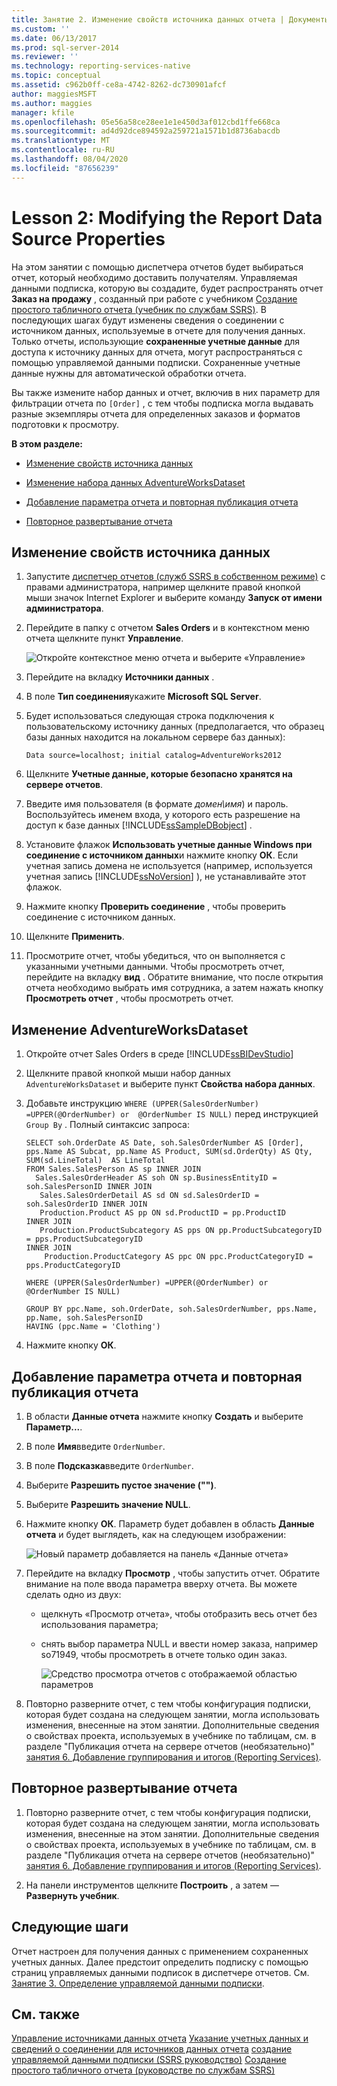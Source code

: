 ```yaml
---
title: Занятие 2. Изменение свойств источника данных отчета | Документы Майкрософт
ms.custom: ''
ms.date: 06/13/2017
ms.prod: sql-server-2014
ms.reviewer: ''
ms.technology: reporting-services-native
ms.topic: conceptual
ms.assetid: c962b0ff-ce8a-4742-8262-dc730901afcf
author: maggiesMSFT
ms.author: maggies
manager: kfile
ms.openlocfilehash: 05e56a58ce28ee1e1e450d3af012cbd1ffe668ca
ms.sourcegitcommit: ad4d92dce894592a259721a1571b1d8736abacdb
ms.translationtype: MT
ms.contentlocale: ru-RU
ms.lasthandoff: 08/04/2020
ms.locfileid: "87656239"
---
```

# <a name="lesson-2-modifying-the-report-data-source-properties"></a>Lesson 2: Modifying the Report Data Source Properties
  На этом занятии с помощью диспетчера отчетов будет выбираться отчет, который необходимо доставить получателям. Управляемая данными подписка, которую вы создадите, будет распространять отчет **Заказ на продажу** , созданный при работе с учебником [Создание простого табличного отчета (учебник по службам SSRS)](../reporting-services/create-a-basic-table-report-ssrs-tutorial.md). В последующих шагах будут изменены сведения о соединении с источником данных, используемые в отчете для получения данных. Только отчеты, использующие **сохраненные учетные данные** для доступа к источнику данных для отчета, могут распространяться с помощью управляемой данными подписки. Сохраненные учетные данные нужны для автоматической обработки отчета.

 Вы также измените набор данных и отчет, включив в них параметр для фильтрации отчета по `[Order]` , с тем чтобы подписка могла выдавать разные экземпляры отчета для определенных заказов и форматов подготовки к просмотру.

 **В этом разделе:**

-   [Изменение свойств источника данных](#bkmk_modify_datasource)

-   [Изменение набора данных AdventureWorksDataset](#bkmk_modify_dataset)

-   [Добавление параметра отчета и повторная публикация отчета](#bkmk_add_reportparameter)

-   [Повторное развертывание отчета](#bkmk_redeploy)

##  <a name="to-modify-the-data-source-properties"></a><a name="bkmk_modify_datasource"></a>Изменение свойств источника данных

1.  Запустите [диспетчер отчетов &#40;служб SSRS в собственном режиме&#41;](../../2014/reporting-services/report-manager-ssrs-native-mode.md) с правами администратора, например щелкните правой кнопкой мыши значок Internet Explorer и выберите команду **Запуск от имени администратора**.

2.  Перейдите в папку с отчетом **Sales Orders** и в контекстном меню отчета щелкните пункт **Управление**.

     ![Откройте контекстное меню отчета и выберите «Управление»](../../2014/tutorials/media/ssrs-tutorial-datadriven-manage-report.gif "Откройте контекстное меню отчета и выберите «Управление»")

3.  Перейдите на вкладку **Источники данных** .

4.  В поле **Тип соединения**укажите **Microsoft SQL Server**.

5.  Будет использоваться следующая строка подключения к пользовательскому источнику данных (предполагается, что образец базы данных находится на локальном сервере баз данных):

    ```
    Data source=localhost; initial catalog=AdventureWorks2012
    ```

6.  Щелкните **Учетные данные, которые безопасно хранятся на сервере отчетов**.

7.  Введите имя пользователя (в формате *домен\имя*) и пароль. Воспользуйтесь именем входа, у которого есть разрешение на доступ к базе данных [!INCLUDE[ssSampleDBobject](../includes/sssampledbobject-md.md)] .

8.  Установите флажок **Использовать учетные данные Windows при соединение с источником данных**и нажмите кнопку **ОК**. Если учетная запись домена не используется (например, используется учетная запись [!INCLUDE[ssNoVersion](../includes/ssnoversion-md.md)] ), не устанавливайте этот флажок.

9. Нажмите кнопку **Проверить соединение** , чтобы проверить соединение с источником данных.

10. Щелкните **Применить**.

11. Просмотрите отчет, чтобы убедиться, что он выполняется с указанными учетными данными. Чтобы просмотреть отчет, перейдите на вкладку **вид** . Обратите внимание, что после открытия отчета необходимо выбрать имя сотрудника, а затем нажать кнопку **Просмотреть отчет** , чтобы просмотреть отчет.

##  <a name="to-modify-the-adventureworksdataset"></a><a name="bkmk_modify_dataset"></a>Изменение AdventureWorksDataset

1.  Откройте отчет Sales Orders в среде [!INCLUDE[ssBIDevStudio](../includes/ssbidevstudio-md.md)]

2.  Щелкните правой кнопкой мыши набор данных `AdventureWorksDataset` и выберите пункт **Свойства набора данных**.

3.  Добавьте инструкцию `WHERE (UPPER(SalesOrderNumber) =UPPER(@OrderNumber) or  @OrderNumber IS NULL)` перед инструкцией `Group By` . Полный синтаксис запроса:

    ```
    SELECT soh.OrderDate AS Date, soh.SalesOrderNumber AS [Order], pps.Name AS Subcat, pp.Name AS Product, SUM(sd.OrderQty) AS Qty, SUM(sd.LineTotal)  AS LineTotal
    FROM Sales.SalesPerson AS sp INNER JOIN
      Sales.SalesOrderHeader AS soh ON sp.BusinessEntityID = soh.SalesPersonID INNER JOIN
       Sales.SalesOrderDetail AS sd ON sd.SalesOrderID = soh.SalesOrderID INNER JOIN
       Production.Product AS pp ON sd.ProductID = pp.ProductID
    INNER JOIN
       Production.ProductSubcategory AS pps ON pp.ProductSubcategoryID = pps.ProductSubcategoryID 
    INNER JOIN
        Production.ProductCategory AS ppc ON ppc.ProductCategoryID = pps.ProductCategoryID

    WHERE (UPPER(SalesOrderNumber) =UPPER(@OrderNumber) or  @OrderNumber IS NULL)

    GROUP BY ppc.Name, soh.OrderDate, soh.SalesOrderNumber, pps.Name, pp.Name, soh.SalesPersonID
    HAVING (ppc.Name = 'Clothing')
    ```

4.  Нажмите кнопку **ОК**.

##  <a name="to-add-a-report-parameter-and-republish-the-report"></a><a name="bkmk_add_reportparameter"></a>Добавление параметра отчета и повторная публикация отчета

1.  В области **Данные отчета** нажмите кнопку **Создать** и выберите **Параметр...**.

2.  В поле **Имя**введите `OrderNumber`.

3.  В поле **Подсказка**введите `OrderNumber`.

4.  Выберите **Разрешить пустое значение ("")**.

5.  Выберите **Разрешить значение NULL**.

6.  Нажмите кнопку **ОК**. Параметр будет добавлен в область **Данные отчета** и будет выглядеть, как на следующем изображении:

     ![Новый параметр добавляется на панель «Данные отчета»](../../2014/tutorials/media/ssrs-tutorial-datadriven-parameter.gif "Новый параметр добавляется на панель «Данные отчета»")

7.  Перейдите на вкладку **Просмотр** , чтобы запустить отчет. Обратите внимание на поле ввода параметра вверху отчета. Вы можете сделать одно из двух:

    -   щелкнуть «Просмотр отчета», чтобы отобразить весь отчет без использования параметра;

    -   снять выбор параметра NULL и ввести номер заказа, например so71949, чтобы просмотреть в отчете только один заказ.

         ![Средство просмотра отчетов с отображаемой областью параметров](../../2014/tutorials/media/ssrs-tutorial-datadriven-reportviewer-parameter.gif "Средство просмотра отчетов с отображаемой областью параметров")

8.  Повторно разверните отчет, с тем чтобы конфигурация подписки, которая будет создана на следующем занятии, могла использовать изменения, внесенные на этом занятии. Дополнительные сведения о свойствах проекта, используемых в учебнике по таблицам, см. в разделе "Публикация отчета на сервере отчетов (необязательно)" [занятия 6. Добавление группирования и итогов &#40;Reporting Services&#41;](../reporting-services/lesson-6-adding-grouping-and-totals-reporting-services.md).

##  <a name="to-re-deploy-the-report"></a><a name="bkmk_redeploy"></a>Повторное развертывание отчета

1.  Повторно разверните отчет, с тем чтобы конфигурация подписки, которая будет создана на следующем занятии, могла использовать изменения, внесенные на этом занятии. Дополнительные сведения о свойствах проекта, используемых в учебнике по таблицам, см. в разделе "Публикация отчета на сервере отчетов (необязательно)" [занятия 6. Добавление группирования и итогов &#40;Reporting Services&#41;](../reporting-services/lesson-6-adding-grouping-and-totals-reporting-services.md).

2.  На панели инструментов щелкните **Построить** , а затем ― **Развернуть учебник**.

## <a name="next-steps"></a>Следующие шаги
 Отчет настроен для получения данных с применением сохраненных учетных данных. Далее предстоит определить подписку с помощью страниц управляемых данными подписок в диспетчере отчетов. См. [Занятие 3. Определение управляемой данными подписки](../reporting-services/lesson-3-defining-a-data-driven-subscription.md).

## <a name="see-also"></a>См. также
 [Управление источниками данных отчета](report-data/manage-report-data-sources.md) [Указание учетных данных и сведений о соединении для источников данных отчета](report-data/specify-credential-and-connection-information-for-report-data-sources.md) [создание управляемой данными подписки &#40;SSRS руководство&#41;](../reporting-services/create-a-data-driven-subscription-ssrs-tutorial.md) [Создание простого табличного отчета &#40;руководстве по службам SSRS&#41;](../reporting-services/create-a-basic-table-report-ssrs-tutorial.md)



